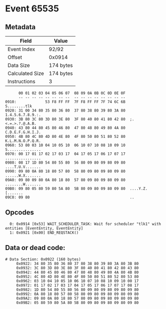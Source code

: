 # Event 65535

## Metadata

| Field           | Value     |
|-----------------|-----------|
| Event Index     | 92/92     |
| Offset          | 0x0914    |
| Data Size       | 174 bytes |
| Calculated Size | 174 bytes |
| Instructions    | 3         |

```
      00 01 02 03 04 05 06 07  08 09 0A 0B 0C 0D 0E 0F
      -- -- -- -- -- -- -- --  -- -- -- -- -- -- -- --
0910:             53 F8 FF FF  7F F8 FF FF 7F 74 6C 6B      S........tlk
0920: 31 00 34 80 35 80 36 80  37 80 38 80 39 80 3A 80  1.4.5.6.7.8.9.:.
0930: 3B 80 3C 80 3D 80 3E 80  3F 80 40 80 41 80 42 80  ;.<.=.>.?.@.A.B.
0940: 43 80 44 80 45 80 46 80  47 80 48 80 49 80 4A 80  C.D.E.F.G.H.I.J.
0950: 4B 80 4C 80 4D 80 4E 80  4F 80 50 80 51 80 52 80  K.L.M.N.O.P.Q.R.
0960: 53 80 03 10 04 10 05 10  06 10 07 10 08 10 09 10  S...............
0970: 00 17 01 17 02 17 03 17  04 17 05 17 06 17 07 17  ................
0980: 08 17 1D 80 54 80 55 80  56 80 09 80 09 80 09 80  ....T.U.V.......
0990: 09 80 0A 80 18 80 57 80  58 80 09 80 09 80 09 80  ......W.X.......
09A0: 09 80 09 80 0A 80 18 80  57 80 09 80 09 80 09 80  ........W.......
09B0: 09 80 05 80 59 80 5A 80  5B 80 09 80 09 80 09 80  ....Y.Z.[.......
09C0: 09 80                                             ..              
```

## Opcodes

```
  0: 0x0914 [0x53] WAIT_SCHEDULER_TASK: Wait for scheduler "tlk1" with entities [EventEntity, EventEntity]
  1: 0x0921 [0x00] END_REQSTACK()
```

## Data or dead code:

```
# Data Section: 0x0922 (160 bytes)
     0x0922: 34 80 35 80 36 80 37 80 38 80 39 80 3A 80 3B 80
     0x0932: 3C 80 3D 80 3E 80 3F 80 40 80 41 80 42 80 43 80
     0x0942: 44 80 45 80 46 80 47 80 48 80 49 80 4A 80 4B 80
     0x0952: 4C 80 4D 80 4E 80 4F 80 50 80 51 80 52 80 53 80
     0x0962: 03 10 04 10 05 10 06 10 07 10 08 10 09 10 00 17
     0x0972: 01 17 02 17 03 17 04 17 05 17 06 17 07 17 08 17
     0x0982: 1D 80 54 80 55 80 56 80 09 80 09 80 09 80 09 80
     0x0992: 0A 80 18 80 57 80 58 80 09 80 09 80 09 80 09 80
     0x09A2: 09 80 0A 80 18 80 57 80 09 80 09 80 09 80 09 80
     0x09B2: 05 80 59 80 5A 80 5B 80 09 80 09 80 09 80 09 80
```